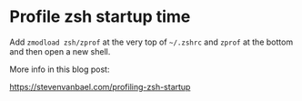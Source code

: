 # Profile zsh startup time

Add `zmodload zsh/zprof` at the very top of `~/.zshrc` and `zprof` at the bottom and then open a new shell.

More info in this blog post:

https://stevenvanbael.com/profiling-zsh-startup
